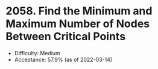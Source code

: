 # 2058. Find the Minimum and Maximum Number of Nodes Between Critical Points
- Difficulty: Medium
- Acceptance: 57.9% (as of 2022-03-14)
